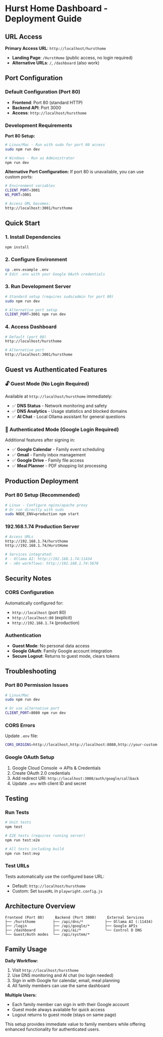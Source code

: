 # Hurst Home Dashboard - Deployment Guide

## URL Access

**Primary Access URL**: `http://localhost/hursthome`
- **Landing Page**: `/HurstHome` (public access, no login required)
- **Alternative URLs**: `/`, `/dashboard` (also work)

## Port Configuration

### Default Configuration (Port 80)
- **Frontend**: Port 80 (standard HTTP)
- **Backend API**: Port 3000
- **Access**: `http://localhost/hursthome`

### Development Requirements

**Port 80 Setup:**
```bash
# Linux/Mac - Run with sudo for port 80 access
sudo npm run dev

# Windows - Run as Administrator
npm run dev
```

**Alternative Port Configuration:**
If port 80 is unavailable, you can use custom ports:

```bash
# Environment variables
CLIENT_PORT=3001
WS_PORT=3001

# Access URL becomes:
http://localhost:3001/hursthome
```

## Quick Start

### 1. Install Dependencies
```bash
npm install
```

### 2. Configure Environment
```bash
cp .env.example .env
# Edit .env with your Google OAuth credentials
```

### 3. Run Development Server
```bash
# Standard setup (requires sudo/admin for port 80)
sudo npm run dev

# Alternative port setup
CLIENT_PORT=3001 npm run dev
```

### 4. Access Dashboard
```bash
# Default (port 80)
http://localhost/hursthome

# Alternative port
http://localhost:3001/hursthome
```

## Guest vs Authenticated Features

### 🔓 **Guest Mode** (No Login Required)
Available at `http://localhost/hursthome` immediately:

- ✅ **DNS Status** - Network monitoring and safety
- ✅ **DNS Analytics** - Usage statistics and blocked domains
- ✅ **AI Chat** - Local Ollama assistant for general questions

### 🔐 **Authenticated Mode** (Google Login Required)
Additional features after signing in:

- ✅ **Google Calendar** - Family event scheduling
- ✅ **Gmail** - Family inbox management
- ✅ **Google Drive** - Family file access
- ✅ **Meal Planner** - PDF shopping list processing

## Production Deployment

### Port 80 Setup (Recommended)
```bash
# Linux - Configure nginx/apache proxy
# Or run directly with sudo
sudo NODE_ENV=production npm start
```

### 192.168.1.74 Production Server
```bash
# Access URLs
http://192.168.1.74/hursthome
http://192.168.1.74/HurstHome

# Services integrated:
# - Ollama AI: http://192.168.1.74:11434
# - n8n workflows: http://192.168.1.74:5678
```

## Security Notes

### CORS Configuration
Automatically configured for:
- `http://localhost` (port 80)
- `http://localhost:80` (explicit)
- `http://192.168.1.74` (production)

### Authentication
- **Guest Mode**: No personal data access
- **Google OAuth**: Family Google account integration
- **Secure Logout**: Returns to guest mode, clears tokens

## Troubleshooting

### Port 80 Permission Issues
```bash
# Linux/Mac
sudo npm run dev

# Or use alternative port
CLIENT_PORT=8080 npm run dev
```

### CORS Errors
Update `.env` file:
```bash
CORS_ORIGINS=http://localhost,http://localhost:8080,http://your-custom-url
```

### Google OAuth Setup
1. Google Cloud Console → APIs & Credentials
2. Create OAuth 2.0 credentials
3. Add redirect URI: `http://localhost:3000/auth/google/callback`
4. Update `.env` with client ID and secret

## Testing

### Run Tests
```bash
# Unit tests
npm test

# E2E tests (requires running server)
npm run test:e2e

# All tests including build
npm run test:mvp
```

### Test URLs
Tests automatically use the configured base URL:
- Default: `http://localhost/hursthome`
- Custom: Set `baseURL` in `playwright.config.js`

## Architecture Overview

```
Frontend (Port 80)     Backend (Port 3000)     External Services
├── /hursthome        ├── /api/dns/*          ├── Ollama AI (:11434)
├── /login            ├── /api/google/*       ├── Google APIs
├── /dashboard        ├── /api/ai/*           └── Control D DNS
└── Guest/Auth modes  └── /api/system/*
```

## Family Usage

**Daily Workflow:**
1. Visit `http://localhost/hursthome`
2. Use DNS monitoring and AI chat (no login needed)
3. Sign in with Google for calendar, email, meal planning
4. All family members can use the same dashboard

**Multiple Users:**
- Each family member can sign in with their Google account
- Guest mode always available for quick access
- Logout returns to guest mode (stays on same page)

This setup provides immediate value to family members while offering enhanced functionality for authenticated users.